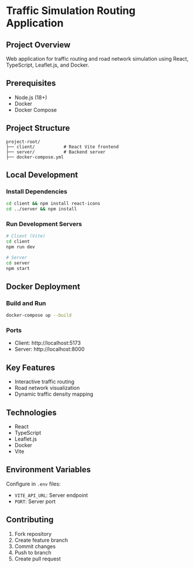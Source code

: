 # Traffic Simulation Routing Application

## Project Overview
Web application for traffic routing and road network simulation using React, TypeScript, Leaflet.js, and Docker.

## Prerequisites
- Node.js (18+)
- Docker
- Docker Compose

## Project Structure
```
project-root/
├── client/           # React Vite frontend
├── server/           # Backend server
├── docker-compose.yml
```

## Local Development

### Install Dependencies
```bash
cd client && npm install react-icons
cd ../server && npm install
```

### Run Development Servers
```bash
# Client (Vite)
cd client
npm run dev

# Server
cd server
npm start
```

## Docker Deployment

### Build and Run
```bash
docker-compose up --build
```

### Ports
- Client: http://localhost:5173
- Server: http://localhost:8000

## Key Features
- Interactive traffic routing
- Road network visualization
- Dynamic traffic density mapping

## Technologies
- React
- TypeScript
- Leaflet.js
- Docker
- Vite

## Environment Variables
Configure in `.env` files:
- `VITE_API_URL`: Server endpoint
- `PORT`: Server port

## Contributing
1. Fork repository
2. Create feature branch
3. Commit changes
4. Push to branch
5. Create pull request
